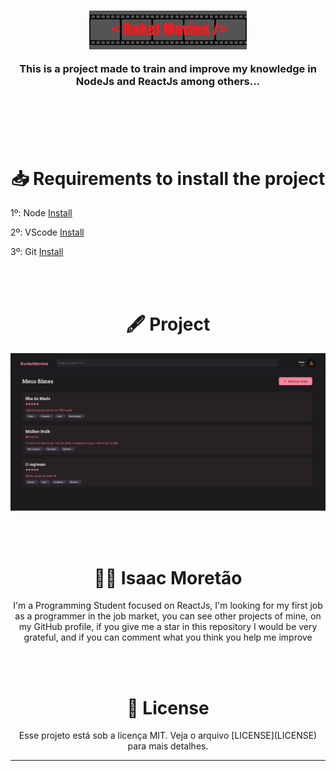 <h3 align="center" height="100px">
  <img width="50%" src='./Front/src/assets/movie.jpg'/>
  <br>
  <p >
    This is a project made to train and improve my knowledge in NodeJs and ReactJs among others...
  </p>
  <br>
</h3>

<br/><br/>

<h1 align="center">
  📥 Requirements to install the project
</h1>

<p>
  1º: Node <a href='https://nodejs.org/en/'> Install </a> <br/>

  2º: VScode <a href='https://code.visualstudio.com/download'> Install </a> <br/>

  3º: Git <a href='https://git-scm.com/downloads'> Install </a> <br/>
</p>

<br/><br/>

<h1 align="center">
  🖋️ Project
</h1>


<img src="./Front/src/assets/Captura de tela 2022-11-16 121138.png" />

<br/><br/>

<h1 align="center">
  🙋‍♂️ Isaac Moretão 
</h1>

<p align="center">
  I'm a Programming Student focused on ReactJs, I'm looking for my first job 
  as a programmer in the job market, you can see other projects of mine, on my GitHub profile,
  if you give me a star in this repository I would be very grateful, and if you can comment what you think you help me improve <br />
</p>

<br/><br/>

<h1 align="center">
  📝 License
</h1>

<p align="center">
  Esse projeto está sob a licença MIT. Veja o arquivo [LICENSE](LICENSE) para mais detalhes.
</p>

---